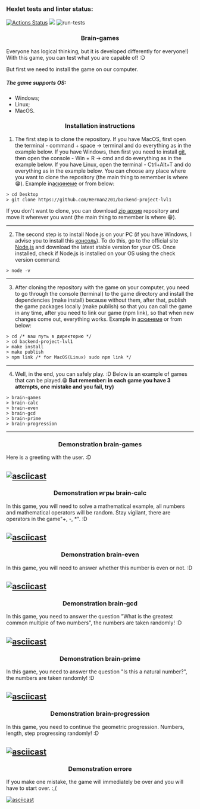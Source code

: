 ### Hexlet tests and linter status:

[![Actions Status](https://github.com/Herman2201/backend-project-lvl1/workflows/hexlet-check/badge.svg)](https://github.com/Herman2201/backend-project-lvl1/actions) <a href="https://codeclimate.com/github/Herman2201/backend-project-lvl1/maintainability"><img src="https://api.codeclimate.com/v1/badges/9304fa62804d89727877/maintainability" /></a> ![run-tests](https://github.com/afiskon/go-rest-service-example/workflows/run-tests/badge.svg)

### <center>Brain-games</center>

Everyone has logical thinking, but it is developed differently for everyone!)
With this game, you can test what you are capable of! :D

But first we need to install the game on our computer.

##### The game supports OS:

- Windows;
- Linux;
- MacOS.

### <center>Installation instructions</center>

1. The first step is to clone the repository.
    If you have MacOS, first open the terminal - command + space -> terminal and do everything as in the example below. If you have Windows, then first you need to install [git](https://git-scm.com/download/win), then open the console - Win + R -> cmd and do everything as in the example below. If you have Linux, open the terminal - Ctrl+Alt+T and do everything as in the example below. You can choose any place where you want to clone the repository (the main thing to remember is where 😁).
    Example in[аскинеме](https://asciinema.org/a/tPV8kRUiAR0QIKDqh8NSeSy4p) or from below:

```
> cd Desktop
> git clone https://github.com/Herman2201/backend-project-lvl1
```
 If you don't want to clone, you can download [zip архив](https://github.com/Herman2201/backend-project-lvl1/archive/refs/heads/main.zip) repository and move it wherever you want (the main thing to remember is where 😁).
 ___

2. The second step is to install Node.js on your PC (if you have Windows, I advise you to install this [консоль](https://cmder.net)). To do this, go to the official site [Node.js](https://nodejs.org/en/download/) and download the latest stable version for your OS. Once installed, check if Node.js is installed on your OS using the check version command:
```
> node -v
```
___
3. After cloning the repository with the game on your computer, you need to go through the console (terminal) to the game directory and install the dependencies (make install) because without them, after that, publish the game packages locally (make publish) so that you can call the game in any time, after you need to link our game (npm link), so that when new changes come out, everything works. Example in [аскинеме](https://asciinema.org/a/ttve5NxygFXvABe8Vwew1eBMG) or from below:

```
> cd /* ваш путь в директорию */
> cd backend-project-lvl1
> make install
> make publish
> npm link /* for MacOS(Linux) sudo npm link */
```
___
4. Well, in the end, you can safely play. :D Below is an example of games that can be played.😁 **But remember: in each game you have 3 attempts, one mistake and you fail, try)**

```
> brain-games
> brain-calc
> brain-even
> brain-gcd
> brain-prime
> brain-progression
```

___

### <center>Demonstration brain-games</center>

Here is a greeting with the user. :D

[![asciicast](https://asciinema.org/a/6iIFfNpgB6P9m1WMQt4CX69gS.svg)](https://asciinema.org/a/6iIFfNpgB6P9m1WMQt4CX69gS)
---

### <center>Demonstration игры brain-calc</center>

 In this game, you will need to solve a mathematical example, all numbers and mathematical operators will be random. Stay vigilant, there are operators in the game"+, -, *". :D

[![asciicast](https://asciinema.org/a/I7dlL1Sfb5zFN1IrQLtl5Thbm.svg)](https://asciinema.org/a/I7dlL1Sfb5zFN1IrQLtl5Thbm)
---

### <center>Demonstration brain-even</center>

In this game, you will need to answer whether this number is even or not. :D

[![asciicast](https://asciinema.org/a/ijVtU99TdDhzCTm3afkFlO3VV.svg)](https://asciinema.org/a/ijVtU99TdDhzCTm3afkFlO3VV)
---

### <center>Demonstration brain-gcd</center>

In this game, you need to answer the question "What is the greatest common multiple of two numbers", the numbers are taken randomly! :D

[![asciicast](https://asciinema.org/a/DsseFgOO6tplIkhbjsd0Gg0z5.svg)](https://asciinema.org/a/DsseFgOO6tplIkhbjsd0Gg0z5)
---

### <center>Demonstration brain-prime</center>

In this game, you need to answer the question "Is this a natural number?", the numbers are taken randomly! :D

[![asciicast](https://asciinema.org/a/4M55YVNtAMTLH9HE2xVGdM14n.svg)](https://asciinema.org/a/4M55YVNtAMTLH9HE2xVGdM14n)
---

### <center>Demonstration brain-progression</center>

In this game, you need to continue the geometric progression. Numbers, length, step progressing randomly! :D

[![asciicast](https://asciinema.org/a/hGNagvEOikqdUKSF54Nrkuv9Z.svg)](https://asciinema.org/a/hGNagvEOikqdUKSF54Nrkuv9Z)
---

### <center>Demonstration errore</center>

If you make one mistake, the game will immediately be over and you will have to start over. :,(

[![asciicast](https://asciinema.org/a/NrjNAKEXnptibKOIQu4BItpxd.svg)](https://asciinema.org/a/NrjNAKEXnptibKOIQu4BItpxd)
